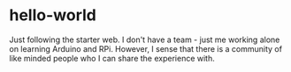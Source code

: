 # hello-world
Just following the starter web.
I don't have a team - just me working alone on learning Arduino and RPi. However, I sense that there is a community of like minded people who I can share the experience with.
